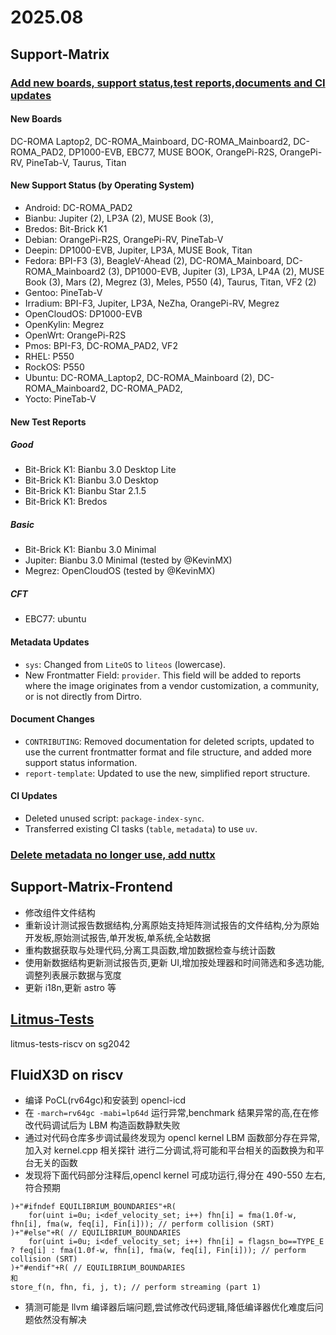 # 2025.08

## Support-Matrix

### [Add new boards, support status,test reports,documents and CI updates ](https://github.com/ruyisdk/support-matrix/pull/350)

#### New Boards

DC-ROMA Laptop2, DC-ROMA_Mainboard, DC-ROMA_Mainboard2, DC-ROMA_PAD2, DP1000-EVB, EBC77, MUSE BOOK, OrangePi-R2S, OrangePi-RV, PineTab-V, Taurus, Titan

#### New Support Status (by Operating System)

- Android: DC-ROMA_PAD2
- Bianbu: Jupiter (2), LP3A (2), MUSE Book (3),
- Bredos: Bit-Brick K1
- Debian: OrangePi-R2S, OrangePi-RV, PineTab-V
- Deepin: DP1000-EVB, Jupiter, LP3A, MUSE Book, Titan
- Fedora: BPI-F3 (3), BeagleV-Ahead (2), DC-ROMA_Mainboard, DC-ROMA_Mainboard2 (3), DP1000-EVB, Jupiter (3), LP3A, LP4A (2), MUSE Book (3), Mars (2), Megrez (3), Meles, P550 (4), Taurus, Titan, VF2 (2)
- Gentoo: PineTab-V
- Irradium: BPI-F3, Jupiter, LP3A, NeZha, OrangePi-RV, Megrez
- OpenCloudOS: DP1000-EVB
- OpenKylin: Megrez
- OpenWrt: OrangePi-R2S
- Pmos: BPI-F3, DC-ROMA_PAD2, VF2
- RHEL: P550
- RockOS: P550
- Ubuntu: DC-ROMA_Laptop2, DC-ROMA_Mainboard (2), DC-ROMA_Mainboard2, DC-ROMA_PAD2,
- Yocto: PineTab-V

#### New Test Reports

##### Good
- Bit-Brick K1: Bianbu 3.0 Desktop Lite
- Bit-Brick K1: Bianbu 3.0 Desktop
- Bit-Brick K1: Bianbu Star 2.1.5
- Bit-Brick K1: Bredos

##### Basic
- Bit-Brick K1: Bianbu 3.0 Minimal
- Jupiter: Bianbu 3.0 Minimal (tested by @KevinMX)
- Megrez: OpenCloudOS (tested by @KevinMX)

##### CFT
- EBC77: ubuntu

#### Metadata Updates

- `sys`: Changed from `LiteOS` to `liteos` (lowercase).
- New Frontmatter Field: `provider`. This field will be added to reports where the image originates from a vendor customization, a community, or is not directly from Dirtro.

#### Document Changes

- `CONTRIBUTING`: Removed documentation for deleted scripts, updated to use the current frontmatter format and file structure, and added more support status information.
- `report-template`: Updated to use the new, simplified report structure.

#### CI Updates

- Deleted unused script: `package-index-sync`.
- Transferred existing CI tasks (`table`, `metadata`) to use `uv`.

### [Delete metadata no longer use, add nuttx](https://github.com/apr3vau/support-matrix/pull/1)

## Support-Matrix-Frontend

- 修改组件文件结构
- 重新设计测试报告数据结构,分离原始支持矩阵测试报告的文件结构,分为原始开发板,原始测试报告,单开发板,单系统,全站数据
- 重构数据获取与处理代码,分离工具函数,增加数据检查与统计函数
- 使用新数据结构更新测试报告页,更新 UI,增加按处理器和时间筛选和多选功能,调整列表展示数据与宽度
- 更新 i18n,更新 astro 等

## [Litmus-Tests](https://github.com/QA-Team-lo/litmus-tests/tree/main/SG2042)

litmus-tests-riscv on sg2042

## FluidX3D on riscv

- 编译 PoCL(rv64gc)和安装到 opencl-icd 
- 在 `-march=rv64gc -mabi=lp64d` 运行异常,benchmark 结果异常的高,在在修改代码调试后为 LBM 构造函数静默失败
- 通过对代码仓库多步调试最终发现为 opencl kernel LBM 函数部分存在异常,加入对 kernel.cpp 相关探针 进行二分调试,将可能和平台相关的函数换为和平台无关的函数
- 发现将下面代码部分注释后,opencl kernel 可成功运行,得分在 490-550 左右,符合预期

```
)+"#ifndef EQUILIBRIUM_BOUNDARIES"+R(
	for(uint i=0u; i<def_velocity_set; i++) fhn[i] = fma(1.0f-w, fhn[i], fma(w, feq[i], Fin[i])); // perform collision (SRT)
)+"#else"+R( // EQUILIBRIUM_BOUNDARIES
	for(uint i=0u; i<def_velocity_set; i++) fhn[i] = flagsn_bo==TYPE_E ? feq[i] : fma(1.0f-w, fhn[i], fma(w, feq[i], Fin[i])); // perform collision (SRT)
)+"#endif"+R( // EQUILIBRIUM_BOUNDARIES
和
store_f(n, fhn, fi, j, t); // perform streaming (part 1)
```

- 猜测可能是 llvm 编译器后端问题,尝试修改代码逻辑,降低编译器优化难度后问题依然没有解决
